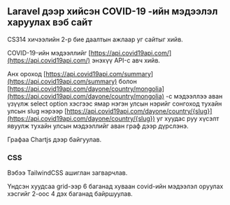 ## Laravel дээр хийсэн COVID-19 -ийн мэдээлэл харуулах вэб сайт

CS314 хичээлийн 2-р бие даалтын ажлаар уг сайтыг хийв.

COVID-19-ийн мэдээллийг [https://api.covid19api.com/](https://api.covid19api.com/) энэхүү API-с авч хийв.

Анх ороход [https://api.covid19api.com/summary](https://api.covid19api.com/summary) болон [https://api.covid19api.com/dayone/country/mongolia](https://api.covid19api.com/dayone/country/mongolia) -с мэдээллээ аван үзүүлж select option хэсгээс ямар нэгэн улсын нэрийг сонгоход тухайн улсын slug нэрээр [https://api.covid19api.com/dayone/country/{slug}](https://api.covid19api.com/dayone/country/{slug}) уг хуудас руу хүсэлт явуулж тухайн улсын мэдээллийг аван граф дээр дүрслэнэ.

Графаа Chartjs дээр байгуулав.

### CSS
Вэбээ TailwindCSS ашиглан загварчлав.

Үндсэн хуудсаа grid-ээр 6 баганад хуваан covid-ийн мэдээлэл оруулах хэсгийг 2-оос 4 дэх баганад байршуулав. 
